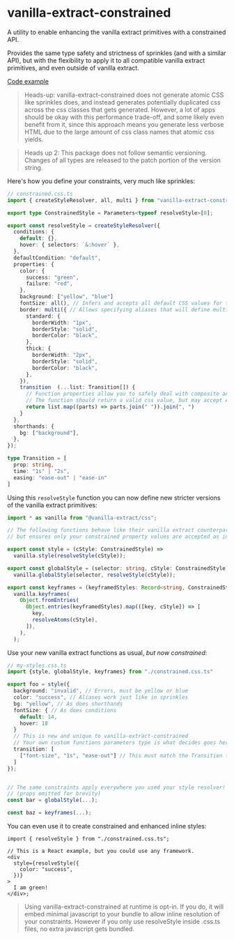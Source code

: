 # vanilla-extract-constrained

A utility to enable enhancing the vanilla extract primitives with a constrained API.

Provides the same type safety and strictness of sprinkles (and with a similar API), but with the flexibility to apply it to all compatible vanilla extract primitives, and even outside of vanilla extract.

[Code example](https://stackblitz.com/edit/vanilla-extract-constrained)

> Heads-up: vanilla-extract-constrained does not generate atomic CSS like sprinkles does, and instead generates potentially duplicated css across the css classes that gets generated. However, a lot of apps should be okay with this performance trade-off, and some likely even benefit from it, since this approach means you generate less verbose HTML due to the large amount of css class names that atomic css yields.

> Heads up 2: This package does not follow semantic versioning. Changes of all types are released to the patch portion of the version string.

Here's how you define your constraints, very much like sprinkles:

```typescript
// constrained.css.ts
import { createStyleResolver, all, multi } from "vanilla-extract-constrained";

export type ConstrainedStyle = Parameters<typeof resolveStyle>[0];

export const resolveStyle = createStyleResolver({
  conditions: {
    default: {},
    hover: { selectors: `&:hover` },
  },
  defaultCondition: "default",
  properties: {
    color: {
      success: "green",
      failure: "red",
    },
    background: ["yellow", "blue"]
    fontSize: all(), // Infers and accepts all default CSS values for this property
    border: multi({ // Allows specifying aliases that will define multiple properties at once
      standard: {
        borderWidth: "1px",
        borderStyle: "solid",
        borderColor: "black",
      },
      thick: {
        borderWidth: "2px",
        borderStyle: "solid",
        borderColor: "black",
      },
    }),
    transition  (...list: Transition[]) {
      // Function properties allow you to safely deal with composite and dynamic values
      // The function should return a valid css value, but may accept ANY argument types.
      return list.map((parts) => parts.join(" ")).join(", ")
    }
  },
  shorthands: {
    bg: ["background"],
  },
});

type Transition = [
  prop: string,
  time: "1s" | "2s",
  easing: "ease-out" | "ease-in"
]
```

Using this `resolveStyle` function you can now define new stricter versions of the vanilla extract primitives:

```typescript
import * as vanilla from "@vanilla-extract/css";

// The following functions behave like their vanilla extract counterparts,
// but ensures only your constrained property values are accepted as input.

export const style = (cStyle: ConstrainedStyle) =>
  vanilla.style(resolveStyle(cStyle));

export const globalStyle = (selector: string, cStyle: ConstrainedStyle) =>
  vanilla.globalStyle(selector, resolveStyle(cStyle));

export const keyframes = (keyframedStyles: Record<string, ConstrainedStyle>) =>
  vanilla.keyframes(
    Object.fromEntries(
      Object.entries(keyframedStyles).map(([key, cStyle]) => [
        key,
        resolveAtoms(cStyle),
      ]),
    ),
  );
```

Use your new vanilla extract functions as usual, _but now constrained_:

```typescript
// my-styles.css.ts
import {style, globalStyle, keyframes} from "./constrained.css.ts"

export foo = style({
  background: "invalid", // Errors, must be yellow or blue
  color: "success", // Aliases work just like in sprinkles
  bg: "yellow", // As does shorthands
  fontSize: { // As does conditions
    default: 14,
    hover: 18
  }
  // This is new and unique to vanilla-extract-constrained
  // Your own custom functions parameters type is what decides goes here
  transition: [
    ["font-size", "1s", "ease-out"] // This must match the Transition type (see above)
  ]
});


// The same constraints apply everywhere you used your style resolver!
// (props omitted for brevity)
const bar = globalStyle(...);

const baz = keyframes(...);
```

You can even use it to create constrained and enhanced inline styles:

```tsx
import { resolveStyle } from "./constrained.css.ts";

// This is a React example, but you could use any framework.
<div
  style={resolveStyle({
    color: "success",
  })}
>
  I am green!
</div>;
```

> Using vanilla-extract-constrained at runtime is opt-in. If you do, it will embed minimal javascript to your bundle to allow inline resolution of your constraints. However if you only use resolveStyle inside .css.ts files, no extra javascript gets bundled.
